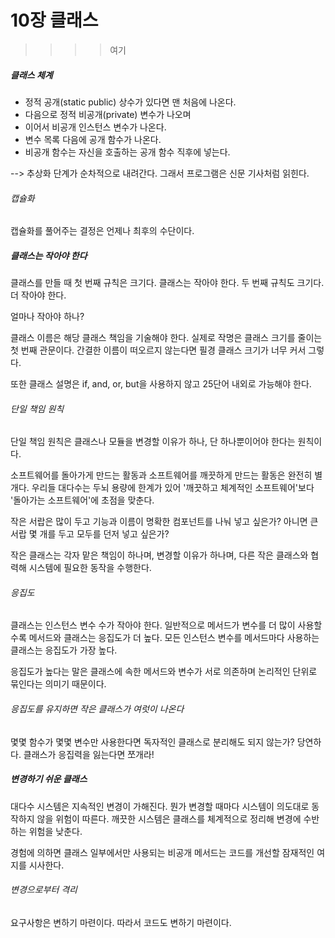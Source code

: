 # 10장 클래스

> > > > 여기

##### 클래스 체계

* 정적 공개(static public) 상수가 있다면 맨 처음에 나온다.
* 다음으로 정적 비공개(private) 변수가 나오며
* 이어서 비공개 인스턴스 변수가 나온다.
* 변수 목록 다음에 공개 함수가 나온다.
* 비공개 함수는 자신을 호출하는 공개 함수 직후에 넣는다.

--> 추상화 단계가 순차적으로 내려간다. 그래서 프로그램은 신문 기사처럼 읽힌다.



###### 캡슐화

캡슐화를 풀어주는 결정은 언제나 최후의 수단이다.



##### 클래스는 작아야 한다

클래스를 만들 때 첫 번째 규칙은 크기다. 클래스는 작아야 한다.
두 번째 규칙도 크기다. 더 작아야 한다. 

얼마나 작아야 하나?

클래스 이름은 해당 클래스 책임을 기술해야 한다.
실제로 작명은 클래스 크기를 줄이는 첫 번째 관문이다. 간결한 이름이 떠오르지 않는다면 필경 클래스 크기가 너무 커서 그렇다.

또한 클래스 설명은 if, and, or, but을 사용하지 않고 25단어 내외로 가능해야 한다.



###### 단일 책임 원칙

단일 책임 원칙은 클래스나 모듈을 변경할 이유가 하나, 단 하나뿐이어야 한다는 원칙이다.

소프트웨어를 돌아가게 만드는 활동과 소프트웨어를 깨끗하게 만드는 활동은 완전히 별개다.
우리들 대다수는 두뇌 용량에 한계가 있어 '깨끗하고 체계적인 소프트웨어'보다 '돌아가는 소프트웨어'에 초점을 맞춘다.

작은 서랍은 많이 두고 기능과 이름이 명확한 컴포넌트를 나눠 넣고 싶은가? 아니면 큰 서랍 몇 개를 두고 모두를 던저 넣고 싶은가?

작은 클래스는 각자 맡은 책임이 하나며, 변경할 이유가 하나며, 다른 작은 클래스와 협력해 시스템에 필요한 동작을 수행한다.



###### 응집도

클래스는 인스턴스 변수 수가 작아야 한다. 일반적으로 메서드가 변수를 더 많이 사용할수록 메서드와 클래스는 응집도가 더 높다. 모든 인스턴스 변수를 메서드마다 사용하는 클래스는 응집도가 가장 높다.

응집도가 높다는 말은 클래스에 속한 메서드와 변수가 서로 의존하며 논리적인 단위로 묶인다는 의미기 때문이다.



###### 응집도를 유지하면 작은 클래스가 여럿이 나온다

몇몇 함수가 몇몇 변수만 사용한다면 독자적인 클래스로 분리해도 되지 않는가? 당연하다. 클래스가 응집력을 잃는다면 쪼개라!



##### 변경하기 쉬운 클래스

대다수 시스템은 지속적인 변경이 가해진다. 뭔가 변경할 때마다 시스템이 의도대로 동작하지 않을 위험이 따른다. 깨끗한 시스템은 클래스를 체계적으로 정리해 변경에 수반하는 위험을 낮춘다.

경험에 의하면 클래스 일부에서만 사용되는 비공개 메서드는 코드를 개선할 잠재적인 여지를 시사한다. 



###### 변경으로부터 격리

요구사항은 변하기 마련이다. 따라서 코드도 변하기 마련이다.